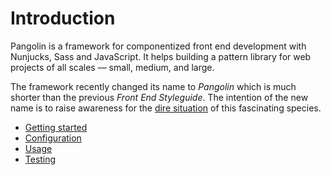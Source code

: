 # Introduction

Pangolin is a framework for componentized front end development with Nunjucks, Sass and JavaScript. It helps building a pattern library for web projects of all scales — small, medium, and large.

The framework recently changed its name to _Pangolin_ which is much shorter than the previous _Front End Styleguide_. The intention of the new name is to raise awareness for the [dire situation](https://en.wikipedia.org/wiki/Pangolin) of this fascinating species.

* [Getting started](getting-started.md)
* [Configuration](configuration.md)
* [Usage](usage.md)
* [Testing](testing.md)
